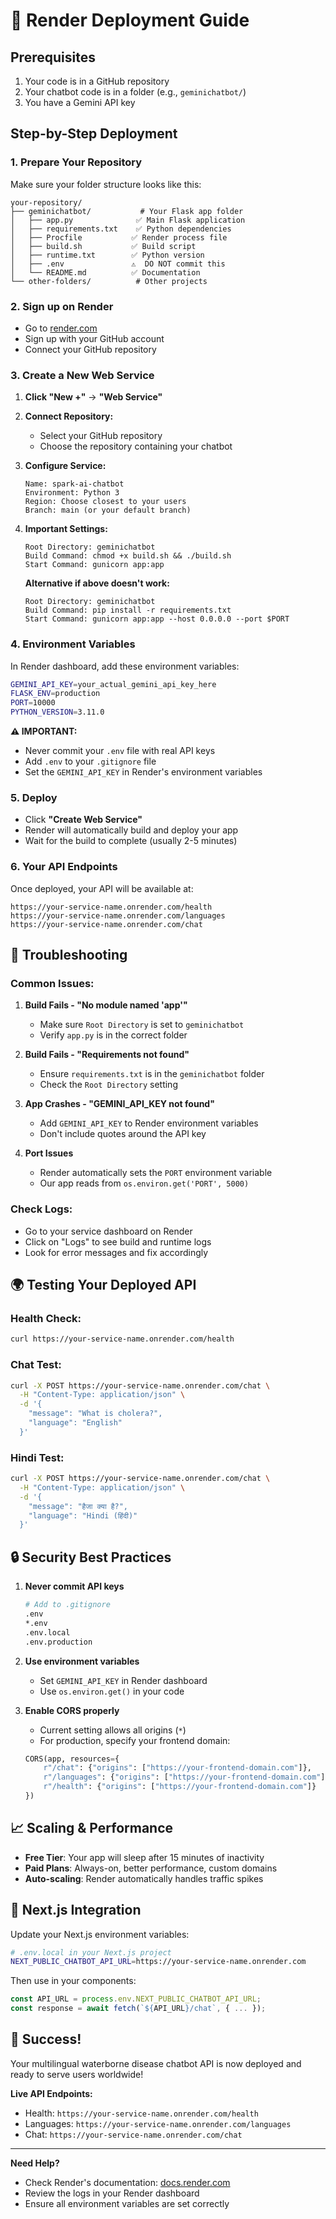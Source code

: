 # 🚀 Render Deployment Guide

## Prerequisites
1. Your code is in a GitHub repository
2. Your chatbot code is in a folder (e.g., `geminichatbot/`)
3. You have a Gemini API key

## Step-by-Step Deployment

### 1. **Prepare Your Repository**

Make sure your folder structure looks like this:
```
your-repository/
├── geminichatbot/           # Your Flask app folder
│   ├── app.py              ✅ Main Flask application
│   ├── requirements.txt    ✅ Python dependencies
│   ├── Procfile           ✅ Render process file
│   ├── build.sh           ✅ Build script
│   ├── runtime.txt        ✅ Python version
│   ├── .env               ⚠️  DO NOT commit this
│   └── README.md          ✅ Documentation
└── other-folders/          # Other projects
```

### 2. **Sign up on Render**
- Go to [render.com](https://render.com)
- Sign up with your GitHub account
- Connect your GitHub repository

### 3. **Create a New Web Service**

1. **Click "New +"** → **"Web Service"**

2. **Connect Repository:**
   - Select your GitHub repository
   - Choose the repository containing your chatbot

3. **Configure Service:**
   ```
   Name: spark-ai-chatbot
   Environment: Python 3
   Region: Choose closest to your users
   Branch: main (or your default branch)
   ```

4. **Important Settings:**
   ```
   Root Directory: geminichatbot
   Build Command: chmod +x build.sh && ./build.sh
   Start Command: gunicorn app:app
   ```

   **Alternative if above doesn't work:**
   ```
   Root Directory: geminichatbot
   Build Command: pip install -r requirements.txt
   Start Command: gunicorn app:app --host 0.0.0.0 --port $PORT
   ```

### 4. **Environment Variables**
In Render dashboard, add these environment variables:

```bash
GEMINI_API_KEY=your_actual_gemini_api_key_here
FLASK_ENV=production
PORT=10000
PYTHON_VERSION=3.11.0
```

**⚠️ IMPORTANT:** 
- Never commit your `.env` file with real API keys
- Add `.env` to your `.gitignore` file
- Set the `GEMINI_API_KEY` in Render's environment variables

### 5. **Deploy**
- Click **"Create Web Service"**
- Render will automatically build and deploy your app
- Wait for the build to complete (usually 2-5 minutes)

### 6. **Your API Endpoints**
Once deployed, your API will be available at:
```
https://your-service-name.onrender.com/health
https://your-service-name.onrender.com/languages  
https://your-service-name.onrender.com/chat
```

## 🔧 **Troubleshooting**

### Common Issues:

1. **Build Fails - "No module named 'app'"**
   - Make sure `Root Directory` is set to `geminichatbot`
   - Verify `app.py` is in the correct folder

2. **Build Fails - "Requirements not found"**
   - Ensure `requirements.txt` is in the `geminichatbot` folder
   - Check the `Root Directory` setting

3. **App Crashes - "GEMINI_API_KEY not found"**
   - Add `GEMINI_API_KEY` to Render environment variables
   - Don't include quotes around the API key

4. **Port Issues**
   - Render automatically sets the `PORT` environment variable
   - Our app reads from `os.environ.get('PORT', 5000)`

### Check Logs:
- Go to your service dashboard on Render
- Click on "Logs" to see build and runtime logs
- Look for error messages and fix accordingly

## 🌍 **Testing Your Deployed API**

### Health Check:
```bash
curl https://your-service-name.onrender.com/health
```

### Chat Test:
```bash
curl -X POST https://your-service-name.onrender.com/chat \
  -H "Content-Type: application/json" \
  -d '{
    "message": "What is cholera?",
    "language": "English"
  }'
```

### Hindi Test:
```bash
curl -X POST https://your-service-name.onrender.com/chat \
  -H "Content-Type: application/json" \
  -d '{
    "message": "हैजा क्या है?",
    "language": "Hindi (हिंदी)"
  }'
```

## 🔒 **Security Best Practices**

1. **Never commit API keys**
   ```bash
   # Add to .gitignore
   .env
   *.env
   .env.local
   .env.production
   ```

2. **Use environment variables**
   - Set `GEMINI_API_KEY` in Render dashboard
   - Use `os.environ.get()` in your code

3. **Enable CORS properly**
   - Current setting allows all origins (`*`)
   - For production, specify your frontend domain:
   ```python
   CORS(app, resources={
       r"/chat": {"origins": ["https://your-frontend-domain.com"]},
       r"/languages": {"origins": ["https://your-frontend-domain.com"]}, 
       r"/health": {"origins": ["https://your-frontend-domain.com"]}
   })
   ```

## 📈 **Scaling & Performance**

- **Free Tier**: Your app will sleep after 15 minutes of inactivity
- **Paid Plans**: Always-on, better performance, custom domains
- **Auto-scaling**: Render automatically handles traffic spikes

## 🚀 **Next.js Integration**

Update your Next.js environment variables:
```bash
# .env.local in your Next.js project
NEXT_PUBLIC_CHATBOT_API_URL=https://your-service-name.onrender.com
```

Then use in your components:
```javascript
const API_URL = process.env.NEXT_PUBLIC_CHATBOT_API_URL;
const response = await fetch(`${API_URL}/chat`, { ... });
```

## 🎉 **Success!**

Your multilingual waterborne disease chatbot API is now deployed and ready to serve users worldwide!

**Live API Endpoints:**
- Health: `https://your-service-name.onrender.com/health`
- Languages: `https://your-service-name.onrender.com/languages`
- Chat: `https://your-service-name.onrender.com/chat`

---

**Need Help?**
- Check Render's documentation: [docs.render.com](https://docs.render.com)
- Review the logs in your Render dashboard
- Ensure all environment variables are set correctly
